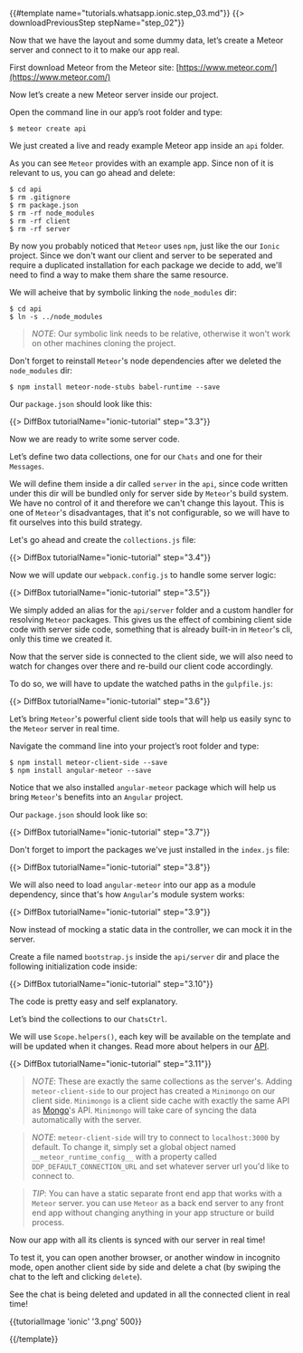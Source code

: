 {{#template name="tutorials.whatsapp.ionic.step_03.md"}}
{{> downloadPreviousStep stepName="step_02"}}

Now that we have the layout and some dummy data, let’s create a Meteor server and connect to it to make our app real.

First download Meteor from the Meteor site: [https://www.meteor.com/](https://www.meteor.com/)

Now let’s create a new Meteor server inside our project.

Open the command line in our app’s root folder and type:

    $ meteor create api

We just created a live and ready example Meteor app inside an `api` folder.

As you can see `Meteor` provides with an example app. Since non of it is relevant to us, you can go ahead and delete:

    $ cd api
    $ rm .gitignore
    $ rm package.json
    $ rm -rf node_modules
    $ rm -rf client
    $ rm -rf server

By now you probably noticed that `Meteor` uses `npm`, just like the our `Ionic` project. Since we don't want our client and server to be seperated and require a duplicated installation for each package we decide to add, we'll need to find a way to make them share the same resource.

We will acheive that by symbolic linking the `node_modules` dir:

    $ cd api
    $ ln -s ../node_modules

> *NOTE*: Our symbolic link needs to be relative, otherwise it won't work on other machines cloning the project.

Don't forget to reinstall `Meteor`'s node dependencies after we deleted the `node_modules` dir:

    $ npm install meteor-node-stubs babel-runtime --save

Our `package.json` should look like this:

{{> DiffBox tutorialName="ionic-tutorial" step="3.3"}}

Now we are ready to write some server code.

Let’s define two data collections, one for our `Chats` and one for their `Messages`.

We will define them inside a dir called `server` in the `api`, since code written under this dir will be bundled only for server side by `Meteor`'s build system. We have no control of it and therefore we can't change this layout. This is one of `Meteor`'s disadvantages, that it's not configurable, so we will have to fit ourselves into this build strategy.

Let's go ahead and create the `collections.js` file:

{{> DiffBox tutorialName="ionic-tutorial" step="3.4"}}

Now we will update our `webpack.config.js` to handle some server logic:

{{> DiffBox tutorialName="ionic-tutorial" step="3.5"}}

We simply added an alias for the `api/server` folder and a custom handler for resolving `Meteor` packages. This gives us the effect of combining client side code with server side code, something that is already built-in in `Meteor`'s cli, only this time we created it.

Now that the server side is connected to the client side, we will also need to watch for changes over there and re-build our client code accordingly.

To do so, we will have to update the watched paths in the `gulpfile.js`:

{{> DiffBox tutorialName="ionic-tutorial" step="3.6"}}

Let’s bring `Meteor`'s powerful client side tools that will help us easily sync to the `Meteor` server in real time.

Navigate the command line into your project’s root folder and type:

    $ npm install meteor-client-side --save
    $ npm install angular-meteor --save

Notice that we also installed `angular-meteor` package which will help us bring `Meteor`'s benefits into an `Angular` project.

Our `package.json` should look like so:

{{> DiffBox tutorialName="ionic-tutorial" step="3.7"}}

Don't forget to import the packages we've just installed in the `index.js` file:

{{> DiffBox tutorialName="ionic-tutorial" step="3.8"}}

We will also need to load `angular-meteor` into our app as a module dependency, since that's how `Angular`'s module system works:

{{> DiffBox tutorialName="ionic-tutorial" step="3.9"}}

Now instead of mocking a static data in the controller, we can mock it in the server.

Create a file named `bootstrap.js` inside the `api/server` dir and place the following initialization code inside:

{{> DiffBox tutorialName="ionic-tutorial" step="3.10"}}

The code is pretty easy and self explanatory.

Let’s bind the collections to our `ChatsCtrl`.

We will use `Scope.helpers()`, each key will be available on the template and will be updated when it changes. Read more about helpers in our [API](http://www.angular-meteor.com/api/helpers).

{{> DiffBox tutorialName="ionic-tutorial" step="3.11"}}

> *NOTE*: These are exactly the same collections as the server's. Adding `meteor-client-side` to our project has created a `Minimongo` on our client side. `Minimongo` is a client side cache with exactly the same API as [Mongo](https://www.mongodb.org/)'s API. `Minimongo` will take care of syncing the data automatically with the server.

> *NOTE*: `meteor-client-side` will try to connect to `localhost:3000` by default. To change it, simply set a global object named `__meteor_runtime_config__` with a property called `DDP_DEFAULT_CONNECTION_URL` and set whatever server url you'd like to connect to.

> *TIP*: You can have a static separate front end app that works with a `Meteor` server. you can use `Meteor` as a back end server to any front end app without changing anything in your app structure or build process.

Now our app with all its clients is synced with our server in real time!

To test it, you can open another browser, or another window in incognito mode, open another client side by side and delete a chat (by swiping the chat to the left and clicking `delete`).

See the chat is being deleted and updated in all the connected client in real time!

{{tutorialImage 'ionic' '3.png' 500}}

{{/template}}
